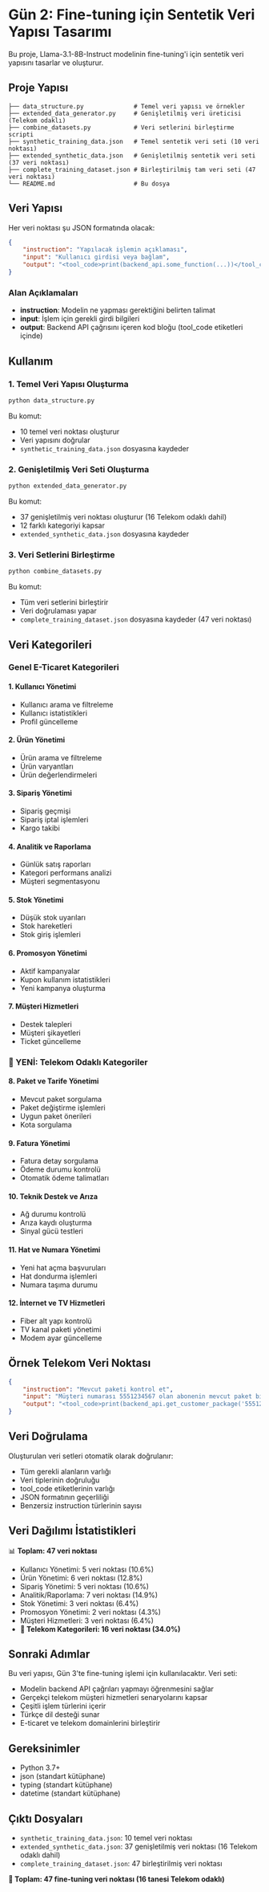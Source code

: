 # Gün 2: Fine-tuning için Sentetik Veri Yapısı Tasarımı

Bu proje, Llama-3.1-8B-Instruct modelinin fine-tuning'i için sentetik veri yapısını tasarlar ve oluşturur.

## Proje Yapısı

```
├── data_structure.py              # Temel veri yapısı ve örnekler
├── extended_data_generator.py     # Genişletilmiş veri üreticisi (Telekom odaklı)
├── combine_datasets.py            # Veri setlerini birleştirme scripti
├── synthetic_training_data.json   # Temel sentetik veri seti (10 veri noktası)
├── extended_synthetic_data.json   # Genişletilmiş sentetik veri seti (37 veri noktası)
├── complete_training_dataset.json # Birleştirilmiş tam veri seti (47 veri noktası)
└── README.md                      # Bu dosya
```

## Veri Yapısı

Her veri noktası şu JSON formatında olacak:

```json
{
    "instruction": "Yapılacak işlemin açıklaması",
    "input": "Kullanıcı girdisi veya bağlam",
    "output": "<tool_code>print(backend_api.some_function(...))</tool_code>"
}
```

### Alan Açıklamaları

- **instruction**: Modelin ne yapması gerektiğini belirten talimat
- **input**: İşlem için gerekli girdi bilgileri
- **output**: Backend API çağrısını içeren kod bloğu (tool_code etiketleri içinde)

## Kullanım

### 1. Temel Veri Yapısı Oluşturma

```bash
python data_structure.py
```

Bu komut:
- 10 temel veri noktası oluşturur
- Veri yapısını doğrular
- `synthetic_training_data.json` dosyasına kaydeder

### 2. Genişletilmiş Veri Seti Oluşturma

```bash
python extended_data_generator.py
```

Bu komut:
- 37 genişletilmiş veri noktası oluşturur (16 Telekom odaklı dahil)
- 12 farklı kategoriyi kapsar
- `extended_synthetic_data.json` dosyasına kaydeder

### 3. Veri Setlerini Birleştirme

```bash
python combine_datasets.py
```

Bu komut:
- Tüm veri setlerini birleştirir
- Veri doğrulaması yapar
- `complete_training_dataset.json` dosyasına kaydeder (47 veri noktası)

## Veri Kategorileri

### **Genel E-Ticaret Kategorileri**

#### 1. Kullanıcı Yönetimi
- Kullanıcı arama ve filtreleme
- Kullanıcı istatistikleri
- Profil güncelleme

#### 2. Ürün Yönetimi
- Ürün arama ve filtreleme
- Ürün varyantları
- Ürün değerlendirmeleri

#### 3. Sipariş Yönetimi
- Sipariş geçmişi
- Sipariş iptal işlemleri
- Kargo takibi

#### 4. Analitik ve Raporlama
- Günlük satış raporları
- Kategori performans analizi
- Müşteri segmentasyonu

#### 5. Stok Yönetimi
- Düşük stok uyarıları
- Stok hareketleri
- Stok giriş işlemleri

#### 6. Promosyon Yönetimi
- Aktif kampanyalar
- Kupon kullanım istatistikleri
- Yeni kampanya oluşturma

#### 7. Müşteri Hizmetleri
- Destek talepleri
- Müşteri şikayetleri
- Ticket güncelleme

### **🚀 YENİ: Telekom Odaklı Kategoriler**

#### 8. Paket ve Tarife Yönetimi
- Mevcut paket sorgulama
- Paket değiştirme işlemleri
- Uygun paket önerileri
- Kota sorgulama

#### 9. Fatura Yönetimi
- Fatura detay sorgulama
- Ödeme durumu kontrolü
- Otomatik ödeme talimatları

#### 10. Teknik Destek ve Arıza
- Ağ durumu kontrolü
- Arıza kaydı oluşturma
- Sinyal gücü testleri

#### 11. Hat ve Numara Yönetimi
- Yeni hat açma başvuruları
- Hat dondurma işlemleri
- Numara taşıma durumu

#### 12. İnternet ve TV Hizmetleri
- Fiber alt yapı kontrolü
- TV kanal paketi yönetimi
- Modem ayar güncelleme

## Örnek Telekom Veri Noktası

```json
{
    "instruction": "Mevcut paketi kontrol et",
    "input": "Müşteri numarası 5551234567 olan abonenin mevcut paket bilgilerini getir",
    "output": "<tool_code>print(backend_api.get_customer_package('5551234567'))</tool_code>"
}
```

## Veri Doğrulama

Oluşturulan veri setleri otomatik olarak doğrulanır:

- Tüm gerekli alanların varlığı
- Veri tiplerinin doğruluğu
- tool_code etiketlerinin varlığı
- JSON formatının geçerliliği
- Benzersiz instruction türlerinin sayısı

## Veri Dağılımı İstatistikleri

📊 **Toplam: 47 veri noktası**
- Kullanıcı Yönetimi: 5 veri noktası (10.6%)
- Ürün Yönetimi: 6 veri noktası (12.8%)
- Sipariş Yönetimi: 5 veri noktası (10.6%)
- Analitik/Raporlama: 7 veri noktası (14.9%)
- Stok Yönetimi: 3 veri noktası (6.4%)
- Promosyon Yönetimi: 2 veri noktası (4.3%)
- Müşteri Hizmetleri: 3 veri noktası (6.4%)
- **🚀 Telekom Kategorileri: 16 veri noktası (34.0%)**

## Sonraki Adımlar

Bu veri yapısı, Gün 3'te fine-tuning işlemi için kullanılacaktır. Veri seti:

- Modelin backend API çağrıları yapmayı öğrenmesini sağlar
- Gerçekçi telekom müşteri hizmetleri senaryolarını kapsar
- Çeşitli işlem türlerini içerir
- Türkçe dil desteği sunar
- E-ticaret ve telekom domainlerini birleştirir

## Gereksinimler

- Python 3.7+
- json (standart kütüphane)
- typing (standart kütüphane)
- datetime (standart kütüphane)

## Çıktı Dosyaları

- `synthetic_training_data.json`: 10 temel veri noktası
- `extended_synthetic_data.json`: 37 genişletilmiş veri noktası (16 Telekom odaklı dahil)
- `complete_training_dataset.json`: 47 birleştirilmiş veri noktası

**🎯 Toplam: 47 fine-tuning veri noktası (16 tanesi Telekom odaklı)** 